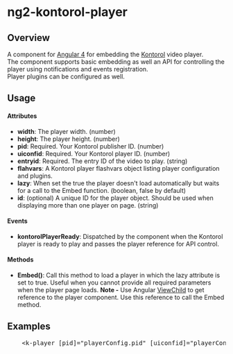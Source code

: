 # ng2-kontorol-player
## Overview
A component for [Angular 4](hhttps://angular.io/) for embedding the [Kontorol](http://www.kontorol.com) video player.<br/>
The component supports basic embedding as well an API for controlling the player using notifications and events registration.<br/>
Player plugins can be configured as well.

## Usage

#### Attributes
* **width**: The player width. (number)
* **height**: The player height. (number)
* **pid**: Required. Your Kontorol publisher ID. (number)
* **uiconfid**: Required. Your Kontorol player ID. (number)
* **entryid**: Required. The entry ID of the video to play. (string)
* **flahvars**: A Kontorol player flashvars object listing player configuration and plugins.
* **lazy**: When set the true the player doesn't load automatically but waits for a call to the Embed function. (boolean, false by default)
* **id**: (optional) A unique ID for the player object. Should be used when displaying more than one player on page. (string)

#### Events
* **kontorolPlayerReady**: Dispatched by the component when the Kontorol player is ready to play and passes the player reference for API control.

#### Methods
* **Embed()**: Call this method to load a player in which the lazy attribute is set to true.
Useful when you cannot provide all required parameters when the player page loads.
**Note -** Use Angular [ViewChild](https://angular.io/api/core/ViewChild) to get reference to the player component. Use this reference to call the Embed method.


## Examples
<pre>
	&lt;k-player [pid]="playerConfig.pid" [uiconfid]="playerConfig.uiconfid" [entryid]="playerConfig.entryid" [width]="340" [height]="190" (kontorolPlayerReady)="onPlayerReady($event)"&gt;&lt;/k-player&gt;
</pre>